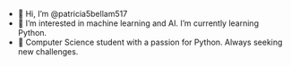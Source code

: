 - 👋 Hi, I’m @patricia5bellam517
- 👀 I’m interested in machine learning and AI. I’m currently learning Python.
- 🌱 Computer Science student with a passion for Python. Always seeking new challenges.
